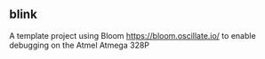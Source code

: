 ## blink

A template project using Bloom https://bloom.oscillate.io/ to enable debugging on the Atmel Atmega 328P


